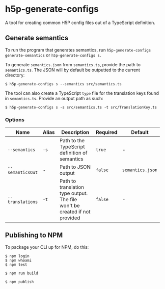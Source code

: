 # h5p-generate-configs

A tool for creating common H5P config files out of a TypeScript definition.

## Generate semantics

To run the program that generates semantics, run `h5p-generate-configs generate-semantics` or `h5p-generate-configs s`.

To generate `semantics.json` from `semantics.ts`, provide the path to `semantics.ts`. The JSON will by default be outputted to the current directory:

```shell
$ h5p-generate-configs s --semantics src/semantics.ts
```

The tool can also create a TypeScript `type` file for the translation keys found in `semantics.ts`. Provide an output path as such:

```shell
$ h5p-generate-configs s -s src/semantics.ts -t src/TranslationKey.ts
```

### Options

| Name             | Alias | Description                                                                | Required | Default          |
| ---------------- | ----- | -------------------------------------------------------------------------- | -------- | ---------------- |
| `--semantics`    | `-s`  | Path to the TypeScript definition of semantics                             | `true`   | -                |
| `--semanticsOut` | -     | Path to JSON output                                                        | `false`  | `semantics.json` |
| `--translations` | `-t`  | Path to translation type output. The file won't be created if not provided | `false`  | -                |

## Publishing to NPM

To package your CLI up for NPM, do this:

```shell
$ npm login
$ npm whoami
$ npm test

$ npm run build

$ npm publish
```
